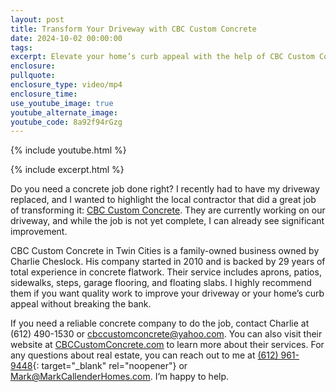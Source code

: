 ```yaml
---
layout: post
title: Transform Your Driveway with CBC Custom Concrete
date: 2024-10-02 00:00:00
tags:
excerpt: Elevate your home’s curb appeal with the help of CBC Custom Concrete.
enclosure:
pullquote:
enclosure_type: video/mp4
enclosure_time:
use_youtube_image: true
youtube_alternate_image:
youtube_code: 8a92f94rGzg
---
```

{% include youtube.html %}

{% include excerpt.html %}

Do you need a concrete job done right? I recently had to have my driveway replaced, and I wanted to highlight the local contractor that did a great job of transforming it: [CBC Custom Concrete](https://www.cbccustomconcrete.com/). They are currently working on our driveway, and while the job is not yet complete, I can already see significant improvement.<br>

CBC Custom Concrete in Twin Cities is a family-owned business owned by Charlie Cheslock. His company started in 2010 and is backed by 29 years of total experience in concrete flatwork. Their service includes aprons, patios, sidewalks, steps, garage flooring, and floating slabs. I highly recommend them if you want quality work to improve your driveway or your home’s curb appeal without breaking the bank.

If you need a reliable concrete company to do the job, contact Charlie at (612) 490-1530 or [cbccustomconcrete@yahoo.com](mailto:cbccustomconcrete@yahoo.com). You can also visit their website at [CBCCustomConcrete.com](http://cbccustomconcrete.com) to learn more about their services. For any questions about real estate, you can reach out to me at [(612) 961-9448](tel:%206129619448){: target="_blank" rel="noopener"} or [Mark@MarkCallenderHomes.com](mailto:Mark@MarkCallenderHomes.com). I’m happy to help.